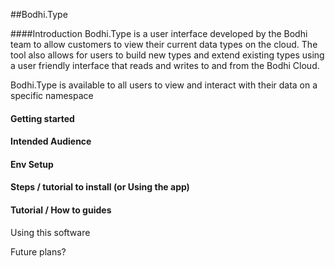 ##Bodhi.Type

####Introduction
Bodhi.Type is a user interface developed by the Bodhi team to allow customers to view their current data types on the cloud. The tool also allows for users to build new types and extend existing types using a user friendly interface that reads and writes to and from the Bodhi Cloud.

Bodhi.Type is available to all users to view and interact with their data on a specific namespace

#### Getting started

#### Intended Audience

#### Env Setup

#### Steps / tutorial to install (or Using the app)


#### Tutorial / How to guides
Using this software

Future plans?